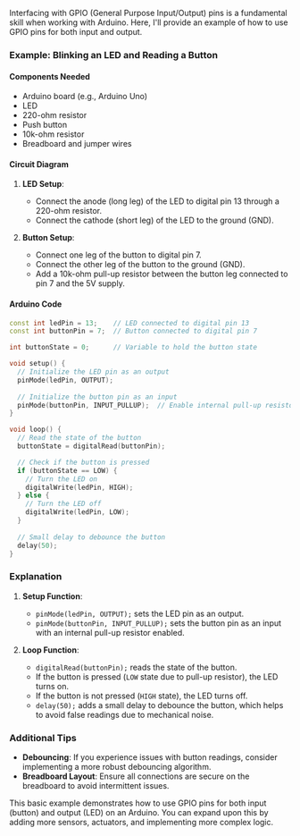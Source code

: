 Interfacing with GPIO (General Purpose Input/Output) pins is a fundamental skill when working with Arduino. Here, I'll provide an example of how to use GPIO pins for both input and output.

### Example: Blinking an LED and Reading a Button

#### Components Needed
- Arduino board (e.g., Arduino Uno)
- LED
- 220-ohm resistor
- Push button
- 10k-ohm resistor
- Breadboard and jumper wires

#### Circuit Diagram
1. **LED Setup**:
   - Connect the anode (long leg) of the LED to digital pin 13 through a 220-ohm resistor.
   - Connect the cathode (short leg) of the LED to the ground (GND).

2. **Button Setup**:
   - Connect one leg of the button to digital pin 7.
   - Connect the other leg of the button to the ground (GND).
   - Add a 10k-ohm pull-up resistor between the button leg connected to pin 7 and the 5V supply.

#### Arduino Code
```cpp
const int ledPin = 13;    // LED connected to digital pin 13
const int buttonPin = 7;  // Button connected to digital pin 7

int buttonState = 0;      // Variable to hold the button state

void setup() {
  // Initialize the LED pin as an output
  pinMode(ledPin, OUTPUT);
  
  // Initialize the button pin as an input
  pinMode(buttonPin, INPUT_PULLUP);  // Enable internal pull-up resistor
}

void loop() {
  // Read the state of the button
  buttonState = digitalRead(buttonPin);

  // Check if the button is pressed
  if (buttonState == LOW) {
    // Turn the LED on
    digitalWrite(ledPin, HIGH);
  } else {
    // Turn the LED off
    digitalWrite(ledPin, LOW);
  }
  
  // Small delay to debounce the button
  delay(50);
}
```

### Explanation
1. **Setup Function**:
   - `pinMode(ledPin, OUTPUT);` sets the LED pin as an output.
   - `pinMode(buttonPin, INPUT_PULLUP);` sets the button pin as an input with an internal pull-up resistor enabled.

2. **Loop Function**:
   - `digitalRead(buttonPin);` reads the state of the button.
   - If the button is pressed (`LOW` state due to pull-up resistor), the LED turns on.
   - If the button is not pressed (`HIGH` state), the LED turns off.
   - `delay(50);` adds a small delay to debounce the button, which helps to avoid false readings due to mechanical noise.

### Additional Tips
- **Debouncing**: If you experience issues with button readings, consider implementing a more robust debouncing algorithm.
- **Breadboard Layout**: Ensure all connections are secure on the breadboard to avoid intermittent issues.

This basic example demonstrates how to use GPIO pins for both input (button) and output (LED) on an Arduino. You can expand upon this by adding more sensors, actuators, and implementing more complex logic.
